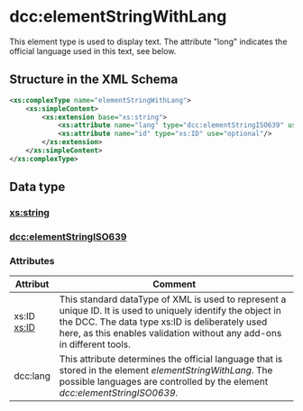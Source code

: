 # dcc:elementStringWithLang

This element type is used to display text. The attribute "long" indicates the official language used in this text, see below.

## Structure in the XML Schema
```xml
<xs:complexType name="elementStringWithLang">
	<xs:simpleContent>
		<xs:extension base="xs:string">
			<xs:attribute name="lang" type="dcc:elementStringISO639" use="optional"/>
			<xs:attribute name="id" type="xs:ID" use="optional"/>
		</xs:extension>
	</xs:simpleContent>
</xs:complexType>
```

## Data type

### [xs:string](https://www.w3.org/TR/xmlschema-2/#string)

### [dcc:elementStringISO639](elementStringISO639.md)


### Attributes

|Attribut|Comment|
|-|-|
|xs:ID<br>[xs:ID](https://www.w3.org/TR/xmlschema-2/#ID)| This standard dataType of XML is used to represent a unique ID. It is used to uniquely identify the object in the DCC. The data type xs:ID is deliberately used here, as this enables validation without any add-ons in different tools.|
|dcc:lang|This attribute determines the official language that is stored in the element *elementStringWithLang*. The possible languages are controlled by the element *dcc:elementStringISO0639*.|

